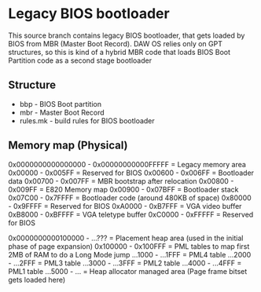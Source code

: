 Legacy BIOS bootloader
======================

This source branch contains legacy BIOS bootloader, that gets loaded by BIOS from MBR (Master Boot Record).
DAW OS relies only on GPT structures, so this is kind of a hybrid MBR code that loads BIOS Boot Partition code as a second
stage bootloader

Structure
---------

* bbp - BIOS Boot partition
* mbr - Master Boot Record
* rules.mk - build rules for BIOS bootloader

Memory map (Physical)
---------------------

0x0000000000000000 - 0x00000000000FFFFF = Legacy memory area
           0x00000 -            0x005FF = Reserved for BIOS
           0x00600 -            0x006FF = Bootloader data
           0x00700 -            0x007FF = MBR bootstrap after relocation
           0x00800 -            0x009FF = E820 Memory map
           0x00900 -            0x07BFF = Bootloader stack
           0x07C00 -            0x7FFFF = Bootloader code (around 480KB of space)
           0x80000 -            0x9FFFF = Reserved for BIOS
           0xA0000 -            0xB7FFF = VGA video buffer
           0xB8000 -            0xBFFFF = VGA teletype buffer
           0xC0000 -            0xFFFFF = Reserved for BIOS

0x0000000000100000 -            ...???  = Placement heap area (used in the initial phase of page expansion)
		  0x100000 -           0x100FFF = PML tables to map first 2MB of RAM to do a Long Mode jump
           ...1000 -            ...1FFF = PML4 table
           ...2000 -            ...2FFF = PML3 table
           ...3000 -            ...3FFF = PML2 table
           ...4000 -            ...4FFF = PML1 table
		   ...5000 -            ...     = Heap allocator managed area (Page frame bitset gets loaded here)
